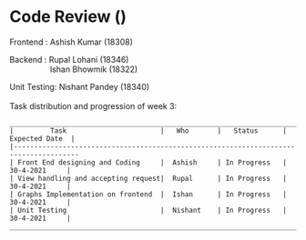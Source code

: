 # Code Review ()
Frontend : Ashish Kumar (18308) 
&nbsp;&nbsp;&nbsp;&nbsp;&nbsp;&nbsp;&nbsp;&nbsp;&nbsp;&nbsp;&nbsp;&nbsp;&nbsp;&nbsp;&nbsp;&nbsp;&nbsp;

Backend  : Rupal Lohani  (18346) <br />
&nbsp;&nbsp;&nbsp;&nbsp;&nbsp;&nbsp;&nbsp;&nbsp;&nbsp;&nbsp;&nbsp;&nbsp;&nbsp;&nbsp;&nbsp;&nbsp;&nbsp; Ishan Bhowmik (18322)<br />

Unit Testing: Nishant Pandey (18340) 
&nbsp;&nbsp;&nbsp;&nbsp;&nbsp;&nbsp;&nbsp;&nbsp;&nbsp;&nbsp;&nbsp;&nbsp;&nbsp;&nbsp;&nbsp;&nbsp;&nbsp;<br />
<br />
Task distribution and progression of week 3:
```
_______________________________________________________________________________________
|         Task                       |   Who       |   Status      |   Expected Date  | 
|--------------------------------------------------------------------------------------
| Front End designing and Coding     |  Ashish     | In Progress   |    30-4-2021     | 
| View handling and accepting request|  Rupal      | In Progress   |    30-4-2021     | 
| Graphs Implementation on frontend  |  Ishan      | In Progress   |    30-4-2021     | 
| Unit Testing                       |  Nishant    | In Progress   |    30-4-2021     | 
_______________________________________________________________________________________


```
